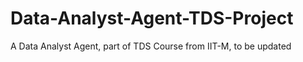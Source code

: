 # Data-Analyst-Agent-TDS-Project
A Data Analyst Agent, part of TDS Course from IIT-M, to be updated
